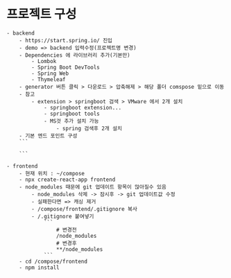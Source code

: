 # 프로젝트 구성
    - backend
        - https://start.spring.io/ 진입
        - demo => backend 입력수정(프로젝트명 변경)
        - Dependencies 에 라이브러리 추가(기본만)
            - Lombok
            - Spring Boot DevTools
            - Spring Web
            - Thymeleaf 
        - generator 버튼 클릭 > 다운로드 > 압축해제 > 해당 폴더 comspose 밑으로 이동
        - 참고
            - extension > springboot 검색 > VMware 에서 2개 설치
                - springboot extension...
                - springboot tools
                - MS것 추가 설치 가능
                    - spring 검색후 2개 설치
        - 기본 엔드 포인트 구성
        ```
            
        ```
    
    - frontend
        - 현재 위치 : ~/compose
        - npx create-react-app frontend
        - node_modules 때문에 git 업데이트 항목이 많아질수 있음
            - node_modules 삭제 -> 잠시후 -> git 업데이트값 수정
            - 실패한다면 => 캐싱 제거
            - /compose/frontend/.gitignore 복사
            - /.gitignore 붙여넣기
                ```
                    # 변경전
                    /node_modules
                    # 변경후
                    **/node_modules
                ```
        - cd /compose/frontend
        - npm install